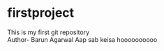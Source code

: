 # firstproject
This is my first git repository
<br>
Author- Barun Agarwal
Aap sab keisa hoooooooooo
